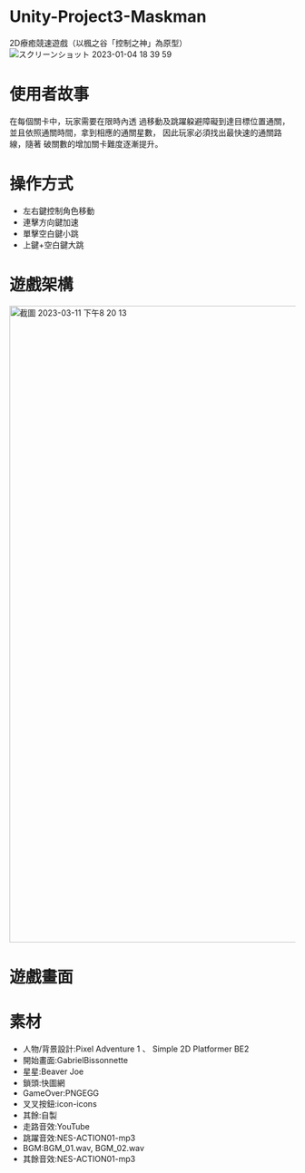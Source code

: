 # Unity-Project3-Maskman
2D療癒競速遊戲（以楓之谷「控制之神」為原型）
![スクリーンショット 2023-01-04 18 39 59](https://user-images.githubusercontent.com/115797843/224483891-0cdd957b-36ed-4eb0-8191-2087a5cb3f11.png)

# 使用者故事
在每個關卡中，玩家需要在限時內透 過移動及跳躍躱避障礙到達目標位置通關， 並且依照通關時間，拿到相應的通關星數， 因此玩家必須找出最快速的通關路線，隨著 破關數的增加關卡難度逐漸提升。

# 操作方式
* 左右鍵控制角色移動
* 連擊方向鍵加速
* 單擊空白鍵小跳
* 上鍵+空白鍵大跳

# 遊戲架構
<img width="1123" alt="截圖 2023-03-11 下午8 20 13" src="https://user-images.githubusercontent.com/115797843/224484203-3b69fc9b-9991-46be-a9e1-d7a6cadff9ce.png">


# 遊戲畫面


# 素材
* 人物/背景設計:Pixel Adventure 1 、 Simple 2D Platformer BE2
* 開始畫面:GabrielBissonnette
* 星星:Beaver Joe
* 鎖頭:快圖網
* GameOver:PNGEGG
* 叉叉按鈕:icon-icons
* 其餘:自製
* 走路音效:YouTube
* 跳躍音效:NES-ACTION01-mp3
* BGM:BGM_01.wav, BGM_02.wav
* 其餘音效:NES-ACTION01-mp3
